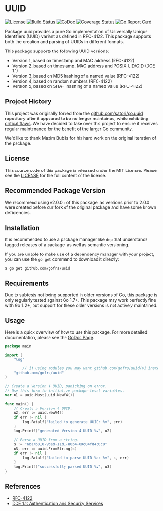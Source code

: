 # UUID

[![License](https://img.shields.io/github/license/gofrs/uuid.svg)](https://github.com/gofrs/uuid/blob/master/LICENSE)
[![Build Status](https://travis-ci.org/gofrs/uuid.svg?branch=master)](https://travis-ci.org/gofrs/uuid)
[![GoDoc](http://godoc.org/github.com/gofrs/uuid?status.svg)](http://godoc.org/github.com/gofrs/uuid)
[![Coverage Status](https://codecov.io/gh/gofrs/uuid/branch/master/graphs/badge.svg?branch=master)](https://codecov.io/gh/gofrs/uuid/)
[![Go Report Card](https://goreportcard.com/badge/github.com/gofrs/uuid)](https://goreportcard.com/report/github.com/gofrs/uuid)

Package uuid provides a pure Go implementation of Universally Unique Identifiers
(UUID) variant as defined in RFC-4122. This package supports both the creation
and parsing of UUIDs in different formats.

This package supports the following UUID versions:
* Version 1, based on timestamp and MAC address (RFC-4122)
* Version 2, based on timestamp, MAC address and POSIX UID/GID (DCE 1.1)
* Version 3, based on MD5 hashing of a named value (RFC-4122)
* Version 4, based on random numbers (RFC-4122)
* Version 5, based on SHA-1 hashing of a named value (RFC-4122)

## Project History

This project was originally forked from the
[github.com/satori/go.uuid](https://github.com/satori/go.uuid) repository after
it appeared to be no longer maintained, while exhibiting [critical
flaws](https://github.com/satori/go.uuid/issues/73). We have decided to take
over this project to ensure it receives regular maintenance for the benefit of
the larger Go community.

We'd like to thank Maxim Bublis for his hard work on the original iteration of
the package.

## License

This source code of this package is released under the MIT License. Please see
the [LICENSE](https://github.com/gofrs/uuid/blob/master/LICENSE) for the full
content of the license.

## Recommended Package Version

We recommend using v2.0.0+ of this package, as versions prior to 2.0.0 were
created before our fork of the original package and have some known
deficiencies.

## Installation

It is recommended to use a package manager like `dep` that understands tagged
releases of a package, as well as semantic versioning.

If you are unable to make use of a dependency manager with your project, you can
use the `go get` command to download it directly:

```Shell
$ go get github.com/gofrs/uuid
```

## Requirements

Due to subtests not being supported in older versions of Go, this package is
only regularly tested against Go 1.7+. This package may work perfectly fine with
Go 1.2+, but support for these older versions is not actively maintained.

## Usage

Here is a quick overview of how to use this package. For more detailed
documentation, please see the [GoDoc Page](http://godoc.org/github.com/gofrs/uuid).

```go
package main

import (
	"log"

        // if using modules you may want github.com/gofrs/uuid/v3 instead
	"github.com/gofrs/uuid"
)

// Create a Version 4 UUID, panicking on error.
// Use this form to initialize package-level variables.
var u1 = uuid.Must(uuid.NewV4())

func main() {
	// Create a Version 4 UUID.
	u2, err := uuid.NewV4()
	if err != nil {
		log.Fatalf("failed to generate UUID: %v", err)
	}
	log.Printf("generated Version 4 UUID %v", u2)

	// Parse a UUID from a string.
	s := "6ba7b810-9dad-11d1-80b4-00c04fd430c8"
	u3, err := uuid.FromString(s)
	if err != nil {
		log.Fatalf("failed to parse UUID %q: %v", s, err)
	}
	log.Printf("successfully parsed UUID %v", u3)
}
```

## References

* [RFC-4122](https://tools.ietf.org/html/rfc4122)
* [DCE 1.1: Authentication and Security Services](http://pubs.opengroup.org/onlinepubs/9696989899/chap5.htm#tagcjh_08_02_01_01)

